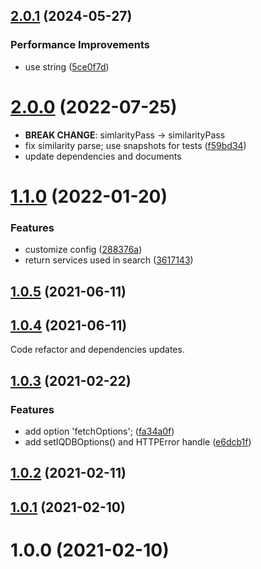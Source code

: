 ## [2.0.1](https://github.com/KotoriK/iqdb-client/compare/2.0.0...2.0.1) (2024-05-27)


### Performance Improvements

* use string ([5ce0f7d](https://github.com/KotoriK/iqdb-client/commit/5ce0f7d2bc9489e0a532ce41d36648f6dcd47e43))



# [2.0.0](https://github.com/KotoriK/iqdb-client/compare/1.1.0...2.0.0) (2022-07-25)
* **BREAK CHANGE**: simlarityPass -> similarityPass
* fix similarity parse; use snapshots for tests ([f59bd34](https://github.com/KotoriK/iqdb-client/commit/f59bd3481302431b301585729455c52bb5aa6994))
* update dependencies and documents

# [1.1.0](https://github.com/KotoriK/iqdb-client/compare/1.0.5...1.1.0) (2022-01-20)


### Features

* customize config ([288376a](https://github.com/KotoriK/iqdb-client/commit/288376a6b75bd71b686d9ee64d982a801c3177f1))
* return services used in search ([3617143](https://github.com/KotoriK/iqdb-client/commit/3617143b91d615ece73cf5219fc7d9182884a5c3))



## [1.0.5](https://github.com/KotoriK/iqdb-client/compare/1.0.4...1.0.5) (2021-06-11)



## [1.0.4](https://github.com/KotoriK/iqdb-client/compare/1.0.3...1.0.4) (2021-06-11)

Code refactor and dependencies updates.

## [1.0.3](https://github.com/KotoriK/iqdb-client/compare/1.0.2...1.0.3) (2021-02-22)


### Features

* add option 'fetchOptions'; ([fa34a0f](https://github.com/KotoriK/iqdb-client/commit/fa34a0f4edbf4a301234ad3fd7d01f56efb4ae10))
* add setIQDBOptions() and HTTPError handle ([e6dcb1f](https://github.com/KotoriK/iqdb-client/commit/e6dcb1f6b44210d33c56e1e19bd0488310a4e3d5))



## [1.0.2](https://github.com/KotoriK/iqdb-client/compare/1.0.1...1.0.2) (2021-02-11)



## [1.0.1](https://github.com/KotoriK/iqdb-client/compare/1.0.0...1.0.1) (2021-02-10)



# 1.0.0 (2021-02-10)



